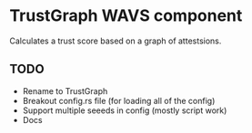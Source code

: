 # TrustGraph WAVS component

Calculates a trust score based on a graph of attestsions.

## TODO
- Rename to TrustGraph
- Breakout config.rs file (for loading all of the config)
- Support multiple seeeds in config (mostly script work)
- Docs
